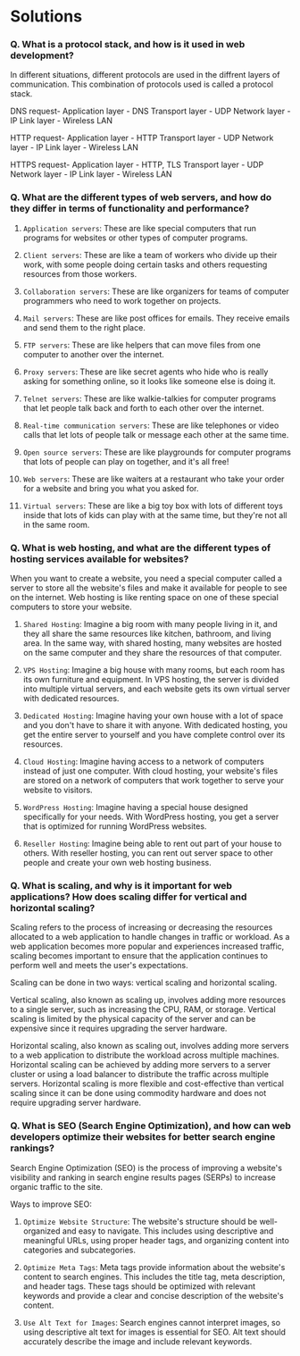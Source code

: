 
# Solutions

### Q. What is a protocol stack, and how is it used in web development?
In different situations, different protocols are used in the diffrent layers of communication.
This combination of protocols used is called a protocol stack.

DNS request-
    Application layer - DNS
    Transport layer - UDP 
    Network layer - IP 
    Link layer - Wireless LAN 


HTTP request-
    Application layer - HTTP
    Transport layer - UDP 
    Network layer - IP 
    Link layer - Wireless LAN 


HTTPS request-
    Application layer - HTTP, TLS
    Transport layer - UDP 
    Network layer - IP 
    Link layer - Wireless LAN 

### Q. What are the different types of web servers, and how do they differ in terms of functionality and performance?
1. `Application servers`: These are like special computers that run programs for websites or other types of computer programs.

2. `Client servers`: These are like a team of workers who divide up their work, with some people doing certain tasks and others requesting resources from those workers.

3. `Collaboration servers`: These are like organizers for teams of computer programmers who need to work together on projects.

4. `Mail servers`: These are like post offices for emails. They receive emails and send them to the right place.

5. `FTP servers`: These are like helpers that can move files from one computer to another over the internet.

6. `Proxy servers`: These are like secret agents who hide who is really asking for something online, so it looks like someone else is doing it.

7. `Telnet servers`: These are like walkie-talkies for computer programs that let people talk back and forth to each other over the internet.

8. `Real-time communication servers`: These are like telephones or video calls that let lots of people talk or message each other at the same time.

9. `Open source servers`: These are like playgrounds for computer programs that lots of people can play on together, and it's all free!

10. `Web servers`: These are like waiters at a restaurant who take your order for a website and bring you what you asked for.

11. `Virtual servers`: These are like a big toy box with lots of different toys inside that lots of kids can play with at the same time, but they're not all in the same room.

### Q. What is web hosting, and what are the different types of hosting services available for websites?

When you want to create a website, you need a special computer called a server to store all the website's files and make it available for people to see on the internet. Web hosting is like renting space on one of these special computers to store your website.

1. `Shared Hosting`: Imagine a big room with many people living in it, and they all share the same resources like kitchen, bathroom, and living area. In the same way, with shared hosting, many websites are hosted on the same computer and they share the resources of that computer.

2. `VPS Hosting`: Imagine a big house with many rooms, but each room has its own furniture and equipment. In VPS hosting, the server is divided into multiple virtual servers, and each website gets its own virtual server with dedicated resources.

3. `Dedicated Hosting`: Imagine having your own house with a lot of space and you don't have to share it with anyone. With dedicated hosting, you get the entire server to yourself and you have complete control over its resources.

4. `Cloud Hosting`: Imagine having access to a network of computers instead of just one computer. With cloud hosting, your website's files are stored on a network of computers that work together to serve your website to visitors.

5. `WordPress Hosting`: Imagine having a special house designed specifically for your needs. With WordPress hosting, you get a server that is optimized for running WordPress websites.

6. `Reseller Hosting`: Imagine being able to rent out part of your house to others. With reseller hosting, you can rent out server space to other people and create your own web hosting business.

### Q. What is scaling, and why is it important for web applications? How does scaling differ for vertical and horizontal scaling?
Scaling refers to the process of increasing or decreasing the resources allocated to a web application to handle changes in traffic or workload. As a web application becomes more popular and experiences increased traffic, scaling becomes important to ensure that the application continues to perform well and meets the user's expectations.

Scaling can be done in two ways: vertical scaling and horizontal scaling.

Vertical scaling, also known as scaling up, involves adding more resources to a single server, such as increasing the CPU, RAM, or storage. Vertical scaling is limited by the physical capacity of the server and can be expensive since it requires upgrading the server hardware.

Horizontal scaling, also known as scaling out, involves adding more servers to a web application to distribute the workload across multiple machines. Horizontal scaling can be achieved by adding more servers to a server cluster or using a load balancer to distribute the traffic across multiple servers. Horizontal scaling is more flexible and cost-effective than vertical scaling since it can be done using commodity hardware and does not require upgrading server hardware.

### Q. What is SEO (Search Engine Optimization), and how can web developers optimize their websites for better search engine rankings?
Search Engine Optimization (SEO) is the process of improving a website's visibility and ranking in search engine results pages (SERPs) to increase organic traffic to the site.

Ways to improve SEO:
1. `Optimize Website Structure`: The website's structure should be well-organized and easy to navigate. This includes using descriptive and meaningful URLs, using proper header tags, and organizing content into categories and subcategories.

2. `Optimize Meta Tags`: Meta tags provide information about the website's content to search engines. This includes the title tag, meta description, and header tags. These tags should be optimized with relevant keywords and provide a clear and concise description of the website's content.

3. `Use Alt Text for Images`: Search engines cannot interpret images, so using descriptive alt text for images is essential for SEO. Alt text should accurately describe the image and include relevant keywords.
